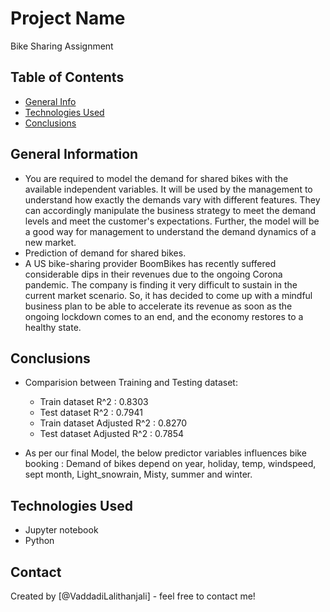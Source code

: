 # Project Name
Bike Sharing Assignment


## Table of Contents
* [General Info](#general-information)
* [Technologies Used](#technologies-used)
* [Conclusions](#conclusions)


<!-- You can include any other section that is pertinent to your problem -->

## General Information
- You are required to model the demand for shared bikes with the available independent variables. It will be used by the management to understand how exactly the demands vary with different features. They can accordingly manipulate the business strategy to meet the demand levels and meet the customer's expectations. Further, the model will be a good way for management to understand the demand dynamics of a new market.
- Prediction of demand for shared bikes.
- A US bike-sharing provider BoomBikes has recently suffered considerable dips in their revenues due to the ongoing Corona pandemic. The company is finding it very difficult to sustain in the current market scenario. So, it has decided to come up with a mindful business plan to be able to accelerate its revenue as soon as the ongoing lockdown comes to an end, and the economy restores to a healthy state. 


## Conclusions
- Comparision between Training and Testing dataset:

    - Train dataset R^2 : 0.8303
    - Test dataset R^2 : 0.7941
    - Train dataset Adjusted R^2 : 0.8270
    - Test dataset Adjusted R^2 : 0.7854

- As per our final Model, the below predictor variables influences bike booking : Demand of bikes depend on year, holiday, temp, windspeed, sept month, Light_snowrain, Misty, summer and winter.



## Technologies Used
- Jupyter notebook
- Python




## Contact
Created by [@VaddadiLalithanjali] - feel free to contact me!
